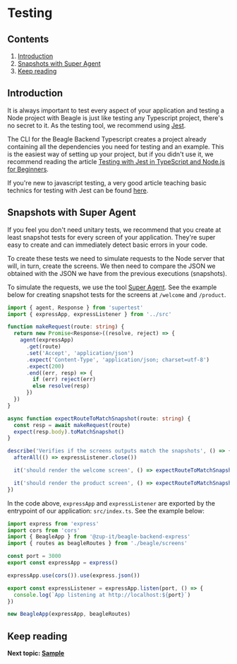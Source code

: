 # Testing

## Contents
1. [Introduction](#introduction)
1. [Snapshots with Super Agent](#snapshots-with-super-agent)
1. [Keep reading](#keep-reading)

## Introduction
It is always important to test every aspect of your application and testing a Node project with Beagle is just like
testing any Typescript project, there's no secret to it. As the testing tool, we recommend using
[Jest](https://jestjs.io/).

The CLI for the Beagle Backend Typescript creates a project already containing all the dependencies you need for
testing and an example. This is the easiest way of setting up your project, but if you didn't use it, we recommend
reading the article
[Testing with Jest in TypeScript and Node.js for Beginners](https://javascript.plainenglish.io/beginners-guide-to-testing-jest-with-node-typescript-1f46a1b87dad).

If you're new to javascript testing, a very good article teaching basic technics for testing with Jest can be found
[here](https://blog.logrocket.com/testing-typescript-apps-using-jest/).

## Snapshots with Super Agent
If you feel you don't need unitary tests, we recommend that you create at least snapshot tests for every screen of
your application. They're super easy to create and can immediately detect basic errors in your code.

To create these tests we need to simulate requests to the Node server that will, in turn, create the screens. We then
need to compare the JSON we obtained with the JSON we have from the previous executions (snapshots).

To simulate the requests, we use the tool [Super Agent](https://www.npmjs.com/package/superagent). See the example
below for creating snapshot tests for the screens at `/welcome` and `/product`.

```typescript
import { agent, Response } from 'supertest'
import { expressApp, expressListener } from '../src'

function makeRequest(route: string) {
  return new Promise<Response>((resolve, reject) => {
    agent(expressApp)
      .get(route)
      .set('Accept', 'application/json')
      .expect('Content-Type', 'application/json; charset=utf-8')
      .expect(200)
      .end((err, resp) => {
        if (err) reject(err)
        else resolve(resp)
      })
  })
}

async function expectRouteToMatchSnapshot(route: string) {
  const resp = await makeRequest(route)
  expect(resp.body).toMatchSnapshot()
}

describe('Verifies if the screens outputs match the snapshots', () => {
  afterAll(() => expressListener.close())

  it('should render the welcome screen', () => expectRouteToMatchSnapshot('/welcome'))

  it('should render the product screen', () => expectRouteToMatchSnapshot('/product/1'))
})
```

In the code above, `expressApp` and `expressListener` are exported by the entrypoint of our application: `src/index.ts`.
See the example below:

```typescript
import express from 'express'
import cors from 'cors'
import { BeagleApp } from '@zup-it/beagle-backend-express'
import { routes as beagleRoutes } from './beagle/screens'

const port = 3000
export const expressApp = express()

expressApp.use(cors()).use(express.json())

export const expressListener = expressApp.listen(port, () => {
  console.log(`App listening at http://localhost:${port}`)
})

new BeagleApp(expressApp, beagleRoutes)
```

## Keep reading
**Next topic: [Sample](/sample)**
